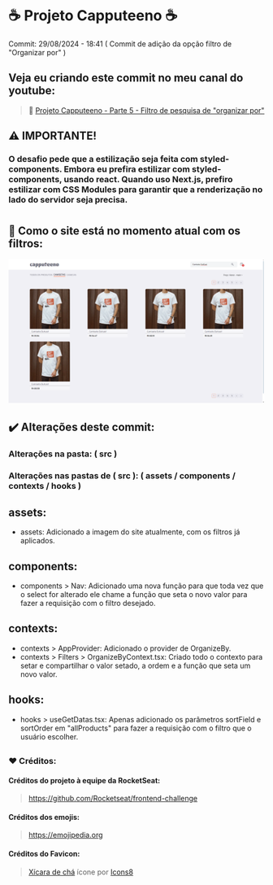 # ☕ Projeto Capputeeno ☕

Commit: 29/08/2024 - 18:41 ( Commit de adição da opção filtro de "Organizar por" )
## Veja eu criando este commit no meu canal do youtube:
> 🔗 <a href="https://youtube.com/@lottusdev?si=XXXaT6mtVrOct7Tr" target="_blank">Projeto Capputeeno - Parte 5 - Filtro de pesquisa de "organizar por"</a>

## ⚠️ IMPORTANTE!
### O desafio pede que a estilização seja feita com styled-components. Embora eu prefira estilizar com styled-components, usando react. Quando uso Next.js, prefiro estilizar com CSS Modules para garantir que a renderização no lado do servidor seja precisa.

# 

## 💭 Como o site está no momento atual com os filtros:
![Imagem do projeto atualmente](./src/assets/telaFinalizadaFiltros.png)

## ✔️ Alterações deste commit:

### Alterações na pasta: ( src )

### Alterações nas pastas de ( src ): ( assets / components / contexts / hooks )

## assets:
- assets: Adicionado a imagem do site atualmente, com os filtros já aplicados.

## components:
- components > Nav: Adicionado uma nova função para que toda vez que o select for alterado ele chame a função que seta o novo valor para fazer a requisição com o filtro desejado.

## contexts:
- contexts > AppProvider: Adicionado o provider de OrganizeBy.
- contexts > Filters > OrganizeByContext.tsx: Criado todo o contexto para setar e compartilhar o valor setado, a ordem e a função que seta um novo valor.

## hooks:
- hooks > useGetDatas.tsx: Apenas adicionado os parâmetros sortField e sortOrder em "allProducts" para fazer a requisição com o filtro que o usuário escolher.

##

### ❤️ Créditos:

#### Créditos do projeto à equipe da RocketSeat:
> <a href="https://github.com/Rocketseat/frontend-challenge" target="_blank">https://github.com/Rocketseat/frontend-challenge</a>

#### Créditos dos emojis: 
> <a href="https://emojipedia.org" target="_blank">https://emojipedia.org</a>

#### Créditos do Favicon: 
> <a target="_blank" href="https://icons8.com/icon/64677/tea-cup">Xícara de chá</a> ícone por <a target="_blank" href="https://icons8.com">Icons8</a>